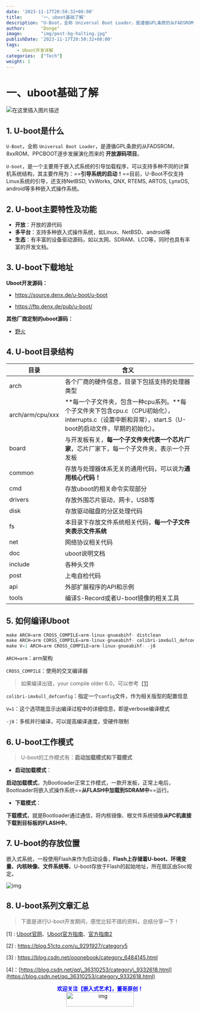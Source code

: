 ```yaml
---
date: '2023-11-17T20:50:32+08:00'
title:       '一、uboot基础了解'
description: "U-Boot，全称 Universal Boot Loader，是遵循GPL条款的从FADSROM、8xxROM、PPCBOOT逐步发展演化而来的 开放源码项目。U-boot，是一个主要用于嵌入式系统的引导加载程序，可以支持多种不同的计算机系统结构，其主要作用为：==引导系统的启动！==目前，U-Boot不仅支持Linux系统的引导，还支持NetBSD, VxWorks, QNX, RTEMS, ARTOS, LynxOS, android等多种嵌入式操作系统!"
author:      "Donge"
image:       "img/post-bg-halting.jpg"
publishDate: '2023-11-17T20:50:32+08:00'
tags: 
    - Uboot开发详解
categories:  ["Tech"]
weight: 1
---
```



# 一、uboot基础了解

![在这里插入图片描述](https://image-1305421143.cos.ap-nanjing.myqcloud.com/image/974ad967a6b74a27888c66746ba1d04a.png)


## 1\. U-boot是什么

`U-Boot`，全称 `Universal Boot Loader`，是遵循GPL条款的从FADSROM、8xxROM、PPCBOOT逐步发展演化而来的 **开放源码项目**。

`U-boot`，是一个主要用于嵌入式系统的引导加载程序，可以支持多种不同的计算机系统结构，其主要作用为：==**引导系统的启动！**==目前，U-Boot不仅支持Linux系统的引导，还支持NetBSD, VxWorks, QNX, RTEMS, ARTOS, LynxOS, android等多种嵌入式操作系统。

## 2\. U-boot主要特性及功能

- **开放**：开放的源代码
- **多平台**：支持多种嵌入式操作系统，如Linux、NetBSD、android等
- **生态**：有丰富的设备驱动源码，如以太网、SDRAM、LCD等，同时也具有丰富的开发文档。

## 3\. U-boot下载地址

**Uboot开发源码：**

- https://source.denx.de/u-boot/u-boot

- https://ftp.denx.de/pub/u-boot/

**其他厂商定制的uboot源码：**

- [野火](https://github.com/Embedfire/ebf_products/tree/master/documentation)

## 4\. U-boot目录结构

| 目录             | 含义                                                         |
| ---------------- | ------------------------------------------------------------ |
| arch             | 各个厂商的硬件信息，目录下包括支持的处理器类型               |
| arch/arm/cpu/xxx | **每一个子文件夹，包含一种cpu系列。**每个子文件夹下包含cpu.c（CPU初始化），interrupts.c（设置中断和异常），start.S（U-boot的启动文件，早期的初始化）。 |
| board            | 与开发板有关，**每一个子文件夹代表一个芯片厂家**，芯片厂家下，每一个子文件夹，表示一个开发板 |
| common           | 存放与处理器体系无关的通用代码，可以说为**通用核心代码！**   |
| cmd              | 存放uboot的相关命令实现部分                                  |
| drivers          | 存放外围芯片驱动，网卡，USB等                                |
| disk             | 存放驱动磁盘的分区处理代码                                   |
| fs               | 本目录下存放文件系统相关代码，**每一个子文件夹表示文件系统** |
| net              | 网络协议相关代码                                             |
| doc              | uboot说明文档                                                |
| include          | 各种头文件                                                   |
| post             | 上电自检代码                                                 |
| api              | 外部扩展程序的API和示例                                      |
| tools            | 编译S-Record或者U-boot镜像的相关工具                         |

## 5\. 如何编译Uboot

```c
make ARCH=arm CROSS_COMPILE=arm-linux-gnueabihf- distclean
make ARCH=arm CORSS_COMPILE=arm-linux-gnueabihf- colibri-imx6ull_defconfig
make V=1 ARCH=arm CROSS_COMPILE=arm-linux-gnueabihf- -j8
```

`ARCH=arm`：arm架构

`CROSS_COMPILE`：使用的交叉编译器

> 如果编译出错，your compile older 6.0，可以参考【[1](https://blog.csdn.net/Jun626/article/details/90448830)】

`colibri-imx6ull_defconfig`：指定一个`config`文件，作为相关版型的配置信息

`V=1`：这个选项能显示出编译过程中的详细信息，即是verbose编译模式

`-j8`：多核并行编译，可以提高编译速度，受硬件限制

## 6\. U-boot工作模式

> U-boot的工作模式有：**启动加载模式和下载模式**

- **启动加载模式**：

**启动加载模式**，为Bootloader正常工作模式，一款开发板，正常上电后，Bootloader将嵌入式操作系统==**从FLASH中加载到SDRAM中**==运行。

- **下载模式**：

**下载模式**，就是Bootloader通过通信，将内核镜像、根文件系统镜像**从PC机直接下载到目标板的FLASH中**。

## 7\. U-boot的存放位置

嵌入式系统，一般使用Flash来作为启动设备，**Flash上存储着U-boot、环境变量、内核映像、文件系统等**。U-boot存放于Flash的起始地址，所在扇区由Soc规定。

![img](https://i.loli.net/2021/12/02/dXOn3fe91FZQWzq.jpg)

## 8\. U-boot系列文章汇总

> 下面是进行U-boot开发期间，感觉比较不错的资料，总结分享一下！

\[1\] : [Uboot官网](http://www.denx.de/wiki/U-Boot/)、[Uboot官方指南](http://www.denx.de/wiki/DULG/Manual)、[官方指南2](https://u-boot.readthedocs.io/en/latest/index.html)

\[2\] : https://blog.51cto.com/u_9291927/category5

\[3\] : https://blog.csdn.net/ooonebook/category_6484145.html

\[4\]：[https://blog.csdn.net/qq\_36310253/category\_9332618.html](https://blog.csdn.net/qq_36310253/category_9332618.html)


<center><b> <font color ="blue">欢迎关注【嵌入式艺术】，董哥原创！</font></b></center>
<div align=center><img src="https://image-1305421143.cos.ap-nanjing.myqcloud.com/image/blog.png" alt="img" width = "60%" height ="10%"/>
</div>
